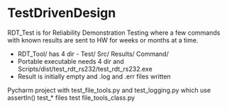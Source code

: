 # TestDrivenDesign


RDT_Test is for Reliability Demonstration Testing where a few commands with known results are sent to HW for weeks or months at a time.
- RDT_Tool/ has 4 dir - Test/ Src/ Results/ Command/
- Portable executable needs 4 dir and Scripts/dist/test_rdt_rs232/test_rdt_rs232.exe
- Result is initially empty and .log and .err files written

Pycharm project with test_file_tools.py and test_logging.py which use assertIn()
test_* files test file_tools_class.py
